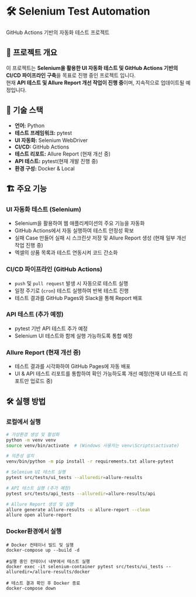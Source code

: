# 🛠 Selenium Test Automation  
GitHub Actions 기반의 자동화 테스트 프로젝트  

## 📌 프로젝트 개요  
이 프로젝트는 **Selenium을 활용한 UI 자동화 테스트 및 GitHub Actions 기반의 CI/CD 파이프라인 구축**을 목표로 진행 중인 프로젝트 입니다.  
현재 **API 테스트 및 Allure Report 개선 작업이 진행 중**이며, 지속적으로 업데이트될 예정입니다.  

## 🚀 기술 스택  
- **언어:** Python  
- **테스트 프레임워크:** pytest  
- **UI 자동화:** Selenium WebDriver  
- **CI/CD:** GitHub Actions  
- **테스트 리포트:** Allure Report (현재 개선 중)  
- **API 테스트:** pytest(현재 개발 진행 중)  
- **환경 구성:** Docker & Local

## 🏗 주요 기능  
### **UI 자동화 테스트 (Selenium)**  
- Selenium을 활용하여 웹 애플리케이션의 주요 기능을 자동화  
- GitHub Actions에서 자동 실행하여 테스트 안정성 확보  
- 실패 Case 만들어 실패 시 스크린샷 저장 및 Allure Report 생성 (현재 일부 개선 작업 진행 중)
- 엑셀의 상품 목록과 테스트 연동시켜 코드 간소화

### **CI/CD 파이프라인 (GitHub Actions)**  
- `push` 및 `pull request` 발생 시 자동으로 테스트 실행  
- 일정 주기로 (`cron`) 테스트 실행하여 반복 테스트 진행  
- 테스트 결과를 GitHub Pages와 Slack을 통해 Report 배포


### **API 테스트 (추가 예정)**  
- pytest 기반 API 테스트 추가 예정  
- Selenium UI 테스트와 함께 실행 가능하도록 통합 예정  

### **Allure Report (현재 개선 중)**  
- 테스트 결과를 시각화하여 GitHub Pages에 자동 배포  
- UI & API 테스트 리포트를 통합하여 확인 가능하도록 개선 예정(현재 UI 테스트 리포트만 업로드 중)  

## 🛠 실행 방법  
### **로컬에서 실행**  
```bash
# 가상환경 생성 및 활성화
python -m venv venv
source venv/bin/activate  # (Windows 사용자는 venv\Scripts\activate)

# 의존성 설치
venv/bin/python -m pip install -r requirements.txt allure-pytest

# Selenium UI 테스트 실행
pytest src/tests/ui_tests --alluredir=allure-results

# API 테스트 실행 (추가 예정)
pytest src/tests/api_tests --alluredir=allure-results/api

# Allure Report 생성 및 실행
allure generate allure-results -o allure-report --clean
allure open allure-report
```
### **Docker환경에서 실행**
````
# Docker 컨테이너 빌드 및 실행
docker-compose up --build -d

#실행 중인 컨테이너 내부에서 테스트 실행
docker exec -it selenium-container pytest src/tests/ui_tests --alluredir=/allure-results/docker

# 테스트 결과 확인 후 Docker 종료
docker-compose down